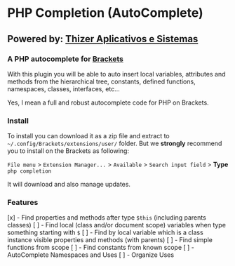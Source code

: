 # PHP Completion (AutoComplete)

## Powered by: [Thizer Aplicativos e Sistemas](https://www.thizer.com/)

### A PHP autocomplete for [Brackets](https://brackets.io) 

With this plugin you will be able to auto insert local variables, attributes and methods from the hierarchical tree,
constants, defined functions, namespaces, classes, interfaces, etc...

Yes, I mean a full and robust autocomplete code for PHP on Brackets.

### Install

To install you can download it as a zip file and extract to `~/.config/Brackets/extensions/user/` folder.
But we **strongly** recommend you to install on the Brackets as following:

`File menu` > `Extension Manager...` > `Available` > `Search input field` > **Type** `php completion`

It will download and also manage updates.

### Features

 [x] - Find properties and methods after type `$this` (including parents classes)
 [ ] - Find local (class and/or document scope) variables when type something starting with `$`
 [ ] - Find by local variable which is a class instance visible properties and methods (with parents)
 [ ] - Find simple functions from scope
 [ ] - Find constants from known scope
 [ ] - AutoComplete Namespaces and Uses
 [ ] - Organize Uses
